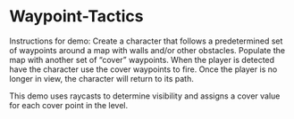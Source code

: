 # Waypoint-Tactics
Instructions for demo:
Create a character that follows a predetermined set of waypoints around a map with walls and/or other obstacles. Populate the map with another set of “cover” waypoints. When the player is detected have the character use the cover waypoints to fire. Once the player is no longer in view, the character will return to its path.

This demo uses raycasts to determine visibility and assigns a cover value for each cover point in the level.
